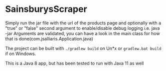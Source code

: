 # SainsburysScraper

Simply run the jar file with the url of the products page and optionally with a "true" or "false" second argument to 
enable/disable debug logging i.e. java -jar 
Arguments are validated, you can have a look in the main class for how that is done(com.jsalliaris.Application.java)

The project can be built with `./gradlew build` on Un*x or `gradlew.bat build` if on Windows.

This is a Java 8 app, but has been tested to run with Java 11 as well
